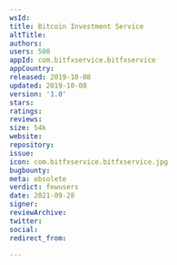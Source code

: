 ```yaml
---
wsId: 
title: Bitcoin Investment Service
altTitle: 
authors: 
users: 500
appId: com.bitfxservice.bitfxservice
appCountry: 
released: 2019-10-08
updated: 2019-10-08
version: '1.0'
stars: 
ratings: 
reviews: 
size: 54k
website: 
repository: 
issue: 
icon: com.bitfxservice.bitfxservice.jpg
bugbounty: 
meta: obsolete
verdict: fewusers
date: 2021-09-28
signer: 
reviewArchive: 
twitter: 
social: 
redirect_from: 

---
```


